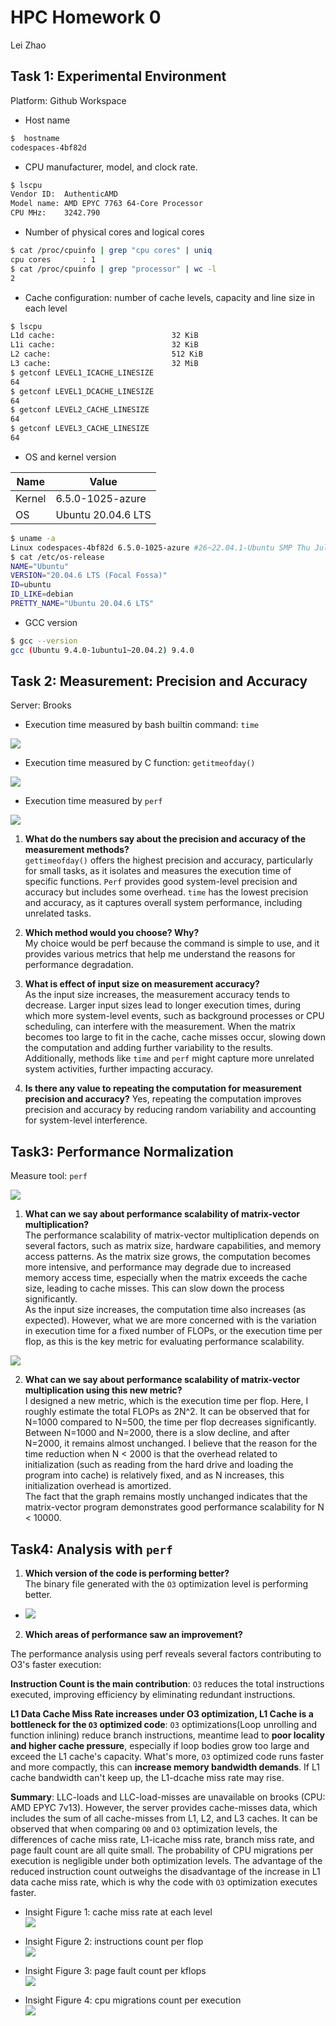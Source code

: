 
# HPC Homework 0

Lei Zhao

## Task 1: Experimental Environment
Platform: Github Workspace

- Host name
```bash
$  hostname
codespaces-4bf82d
```
- CPU manufacturer, model, and clock rate.
```bash
$ lscpu
Vendor ID:  AuthenticAMD
Model name: AMD EPYC 7763 64-Core Processor
CPU MHz:    3242.790
```
- Number of physical cores and logical cores
```bash
$ cat /proc/cpuinfo | grep "cpu cores" | uniq
cpu cores       : 1
$ cat /proc/cpuinfo | grep "processor" | wc -l
2
```
- Cache configuration: number of cache levels, capacity and line size in each level
```bash
$ lscpu
L1d cache:                          32 KiB
L1i cache:                          32 KiB
L2 cache:                           512 KiB
L3 cache:                           32 MiB
$ getconf LEVEL1_ICACHE_LINESIZE
64
$ getconf LEVEL1_DCACHE_LINESIZE
64
$ getconf LEVEL2_CACHE_LINESIZE
64
$ getconf LEVEL3_CACHE_LINESIZE
64
```
- OS and kernel version  

| Name | Value |
|--|--|
| Kernel | 6.5.0-1025-azure |  
| OS | Ubuntu 20.04.6 LTS |
```bash
$ uname -a
Linux codespaces-4bf82d 6.5.0-1025-azure #26~22.04.1-Ubuntu SMP Thu Jul 11 22:33:04 UTC 2024 x86_64 x86_64 x86_64 GNU/Linux
$ cat /etc/os-release
NAME="Ubuntu"
VERSION="20.04.6 LTS (Focal Fossa)"
ID=ubuntu
ID_LIKE=debian
PRETTY_NAME="Ubuntu 20.04.6 LTS"
```
- GCC version
```bash
$ gcc --version
gcc (Ubuntu 9.4.0-1ubuntu1~20.04.2) 9.4.0
```

## Task 2: Measurement: Precision and Accuracy
Server: Brooks

- Execution time measured by bash builtin command: `time`  

<!-- | unit: `ms`| N=100, n=1 | N=100, n=10000 | N=1000, n=1000 | N=10000, n=1 |
|--|--|--|--|--|
| Real time| $\bar{x}$=1.6, $\sigma$=1.8| $\bar{x}$=338.2, $\sigma$=4.9| $\bar{x}$=3273.1, $\sigma$=5.2| $\bar{x}$=1138.6, $\sigma$=7.4|
| User time| $\bar{x}$= 0.9, $\sigma$=0.3| $\bar{x}$= 337.2, $\sigma$=5.8| $\bar{x}$= 3268.1, $\sigma$=5.9| $\bar{x}$= 1006.8, $\sigma$=13.9|
|Sys time| $\bar{x}$= 0.1, $\sigma$=0.3| $\bar{x}$= 0.8, $\sigma$=1.6| $\bar{x}$= 4.4, $\sigma$=2.8| $\bar{x}$= 131.6, $\sigma$=15.6| -->
![](hw0_code/task_2/time/plot.png)

- Execution time measured by C function: `getitmeofday()`  

<!-- 
| unit: `ms` | N=100, n=1 | N=100, n=10000 | N=1000, n=1000 | N=10000, n=1 |
|--|--|--|--|--|
|`Matrix_vector_mult()` execution time| $\bar{x}$=0.0605585, $\sigma$=0.0165303 | $\bar{x}$=392.7667616, $\sigma$=5.0062123 | $\bar{x}$=3895.9326031, $\sigma$=16.7790822 | $\bar{x}$=326.9620180, $\sigma$=2.4586872|
|`main()` execution time|$\bar{x}$=0.2638577, $\sigma$=0.0586828| $\bar{x}$=392.9192068, $\sigma$=5.0025366|$\bar{x}$=3908.1603289, $\sigma$=16.9117782|$\bar{x}$=1121.0340977, $\sigma$=3.5908434| -->

![](hw0_code/task_2/gettimeofday/plot.png)

- Execution time measured by `perf`  

<!-- | unit: ms | N=100, n=1 | N=100, n=10000 | N=1000, n=1000 | N=10000, n=1 |
|--|--|--|--|--|
|time elapsed|$\bar{x}$=0.9090013, $\sigma$=0.1550954|$\bar{x}$=398.4850314, $\sigma$=8.0070536|$\bar{x}$=3912.7837895, $\sigma$=13.9054069|$\bar{x}$=1154.6938224, $\sigma$=15.5785001|
|user|$\bar{x}$=0.9106000, $\sigma$=0.3217832|$\bar{x}$=394.1294000, $\sigma$=5.0185379|$\bar{x}$=3903.2827000, $\sigma$=14.0676060|$\bar{x}$=999.5430000, $\sigma$=30.5616751|
|sys|$\bar{x}$=0.0565000, $\sigma$=0.1695000|$\bar{x}$=0.3978000, $\sigma$=1.1934000|$\bar{x}$=3.5968000, $\sigma$=4.1711241|$\bar{x}$=154.2028000, $\sigma$=28.5064551| -->

![](hw0_code/task_2/perf/plot.png)



1. **What do the numbers say about the precision and accuracy of the measurement methods?**  
 `gettimeofday()` offers the highest precision and accuracy, particularly for small tasks, as it isolates and measures the execution time of specific functions. `Perf` provides good system-level precision and accuracy but includes some overhead. `time` has the lowest precision and accuracy, as it captures overall system performance, including unrelated tasks.

2. **Which method would you choose? Why?**  
My choice would be perf because the command is simple to use, and it provides various metrics that help me understand the reasons for performance degradation.

3. **What is effect of input size on measurement accuracy?**  
As the input size increases, the measurement accuracy tends to decrease. Larger input sizes lead to longer execution times, during which more system-level events, such as background processes or CPU scheduling, can interfere with the measurement. When the matrix becomes too large to fit in the cache, cache misses occur, slowing down the computation and adding further variability to the results. Additionally, methods like `time` and `perf` might capture more unrelated system activities, further impacting accuracy.

4. **Is there any value to repeating the computation for measurement precision and accuracy?**
Yes, repeating the computation improves precision and accuracy by reducing random variability and accounting for system-level interference.




## Task3: Performance Normalization

Measure tool: `perf`  

![](hw0_code/task_3/perf/result.png)  

1. **What can we say about performance scalability of matrix-vector multiplication?**  
The performance scalability of matrix-vector multiplication depends on several factors, such as matrix size, hardware capabilities, and memory access patterns. As the matrix size grows, the computation becomes more intensive, and performance may degrade due to increased memory access time, especially when the matrix exceeds the cache size, leading to cache misses. This can slow down the process significantly.  
As the input size increases, the computation time also increases (as expected). However, what we are more concerned with is the variation in execution time for a fixed number of FLOPs, or the execution time per flop, as this is the key metric for evaluating performance scalability.

![](hw0_code/task_3/perf/result_by_flop.png)  

2. **What can we say about performance scalability of matrix-vector multiplication using this new metric?**  
I designed a new metric, which is the execution time per flop. Here, I roughly estimate the total FLOPs as 2N^2. It can be observed that for N=1000 compared to N=500, the time per flop decreases significantly. Between N=1000 and N=2000, there is a slow decline, and after N=2000, it remains almost unchanged. I believe that the reason for the time reduction when N < 2000 is that the overhead related to initialization (such as reading from the hard drive and loading the program into cache) is relatively fixed, and as N increases, this initialization overhead is amortized.  
The fact that the graph remains mostly unchanged indicates that the matrix-vector program demonstrates good performance scalability for N < 10000.

## Task4: Analysis with `perf`  



1. **Which version of the code is performing better?**  
The binary file generated with the `O3` optimization level is performing better.
- ![](hw0_code/task_4/perf/result.png)  

2. **Which areas of performance saw an improvement?**  

The performance analysis using perf reveals several factors contributing to O3's faster execution:

**Instruction Count is the main contribution**: `O3` reduces the total instructions executed, improving efficiency by eliminating redundant instructions.

**L1 Data Cache Miss Rate increases under O3 optimization, L1 Cache is a bottleneck for the `O3` optimized code**: `O3` optimizations(Loop unrolling and function inlining) reduce branch instructions, meantime lead to **poor locality and higher cache pressure**, especially if loop bodies grow too large and exceed the L1 cache's capacity. What's more, `O3` optimized code runs faster and more compactly, this can **increase memory bandwidth demands**. If L1 cache bandwidth can't keep up, the L1-dcache miss rate may rise.

**Summary**: LLC-loads and LLC-load-misses are unavailable on  brooks (CPU: AMD EPYC 7v13). However, the server provides cache-misses data, which includes the sum of all cache-misses from L1, L2, and L3 caches. It can be observed that when comparing `O0` and `O3` optimization levels, the differences of cache miss rate, L1-icache miss rate, branch miss rate, and page fault count are all quite small. The probability of CPU migrations per execution is negligible under both optimization levels. The advantage of the reduced instruction count outweighs the disadvantage of the increase in L1 data cache miss rate, which is why the code with `O3` optimization executes faster.

- Insight Figure 1: cache miss rate at each level  
![](hw0_code/task_4/perf/percentage_metrics.png)  

- Insight Figure 2: instructions count per flop  
![](hw0_code/task_4/perf/instructions_counts.png)  

- Insight Figure 3: page fault count per kflops  
![](hw0_code/task_4/perf/page_fault_counts.png)  

- Insight Figure 4: cpu migrations count per execution  
![](hw0_code/task_4/perf/cpu_migrations_counts.png)
